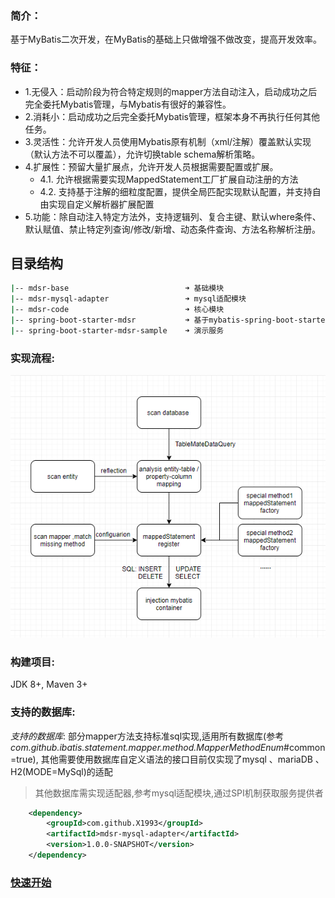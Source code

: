 ### 简介：
基于MyBatis二次开发，在MyBatis的基础上只做增强不做改变，提高开发效率。

### 特征：
-   1.无侵入：启动阶段为符合特定规则的mapper方法自动注入，启动成功之后完全委托Mybatis管理，与Mybatis有很好的兼容性。
-   2.消耗小：启动成功之后完全委托Mybatis管理，框架本身不再执行任何其他任务。
-   3.灵活性：允许开发人员使用Mybatis原有机制（xml/注解）覆盖默认实现（默认方法不可以覆盖），允许切换table schema解析策略。
-   4.扩展性：预留大量扩展点，允许开发人员根据需要配置或扩展。
    -   4.1. 允许根据需要实现MappedStatement工厂扩展自动注册的方法 
    -   4.2. 支持基于注解的细粒度配置，提供全局匹配实现默认配置，并支持自由实现自定义解析器扩展配置
-   5.功能：除自动注入特定方法外，支持逻辑列、复合主键、默认where条件、默认赋值、禁止特定列查询/修改/新增、动态条件查询、方法名称解析注册。

## 目录结构

```bash
|-- mdsr-base                          ➜ 基础模块
|-- mdsr-mysql-adapter                 ➜ mysql适配模块
|-- mdsr-code                          ➜ 核心模块
|-- spring-boot-starter-mdsr           ➜ 基于mybatis-spring-boot-starter组装可运行的[mdsr-core]
|-- spring-boot-starter-mdsr-sample    ➜ 演示服务
```
  
### 实现流程:
<p align="center">
  <a>
   <img alt="Framework" src="Framework.jpg">
  </a>
</p>  

### 构建项目:
JDK 8+, Maven 3+ 

### 支持的数据库:
*支持的数据库*:
部分mapper方法支持标准sql实现,适用所有数据库(参考*com.github.ibatis.statement.mapper.method.MapperMethodEnum*#common=true),
其他需要使用数据库自定义语法的接口目前仅实现了mysql 、mariaDB 、H2(MODE=MySql)的适配
> 其他数据库需实现适配器,参考mysql适配模块,通过SPI机制获取服务提供者
```xml
    <dependency>
        <groupId>com.github.X1993</groupId>
        <artifactId>mdsr-mysql-adapter</artifactId>
        <version>1.0.0-SNAPSHOT</version>
    </dependency>
```    

### [快速开始](./spring-boot-starter-mdsr-sample)
